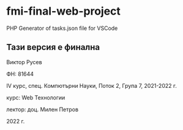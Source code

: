 # fmi-final-web-project
PHP Generator of tasks.json file for VSCode

## Тази версия е финална

Виктор Русев

ФН: 81644

IV курс, спец. Компютърни Науки, Поток 2, Група 7, 2021-2022 г.

курс: Web Технологии

лектор: доц. Милен Петров

2022 г.
